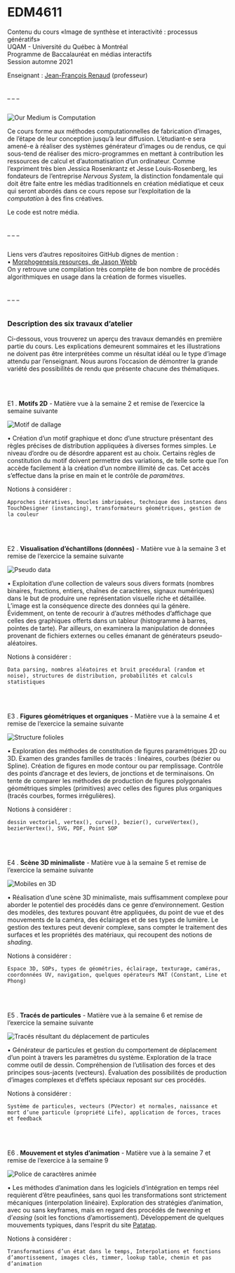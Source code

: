 EDM4611
=======

Contenu du cours «Image de synthèse et interactivité : processus génératifs»<br>
UQAM - Université du Québec à Montréal<br>
Programme de Baccalauréat en médias interactifs<br>
Session automne 2021

Enseignant : <a href="mailto:renaud.jean-francois@uqam.ca">Jean-François Renaud</a> (professeur)

<br>
_ _ _

<br>
<br>

![Our Medium is Computation](https://dl.dropboxusercontent.com/s/hsvcnobh727vwki/medium_is_computation.jpg
"Citation tirée d’une conférence donnée par Jessica Rosenkrantz")

Ce cours forme aux méthodes computationnelles de fabrication d’images, de l’étape de leur conception jusqu’à leur diffusion. L’étudiant-e sera amené-e à réaliser des systèmes générateur d’images ou de rendus, ce qui sous-tend de réaliser des micro-programmes en mettant à contribution les ressources de calcul et d’automatisation d’un ordinateur. Comme l’expriment très bien Jessica Rosenkrantz et Jesse Louis-Rosenberg, les fondateurs de l’entreprise <i>Nervous System</i>, la distinction fondamentale qui doit être faite entre les médias traditionnels en création médiatique et ceux qui seront abordés dans ce cours repose sur l’exploitation de la <i>computation</i> à des fins créatives.

Le code est notre média.

<br>
_ _ _

<br>
<br>

Liens vers d’autres repositoires GitHub dignes de mention :<br>
• [Morphogenesis resources, de Jason Webb](https://github.com/jasonwebb/morphogenesis-resources)<br>
On y retrouve une compilation très complète de bon nombre de procédés algorithmiques en usage dans la création de formes visuelles.

<br>
_ _ _

<br>
<br>

### Description des six travaux d’atelier
Ci-dessous, vous trouverez un aperçu des travaux demandés en première partie du cours. Les explications demeurent sommaires et les illustrations ne doivent pas être interprétées comme un résultat idéal ou le type d’image attendu par l’enseignant. Nous aurons l’occasion de démontrer la grande variété des possibilités de rendu que présente chacune des thématiques.

<br>
<br>

E1 . **Motifs 2D** - Matière vue à la semaine 2 et remise de l’exercice la semaine suivante

![Motif de dallage](https://dl.dropboxusercontent.com/s/nm8jseaghx0yd1y/motif_dallage.jpg
"Construction d’un motif 2D, avec illusion 3D")

• Création d’un motif graphique et donc d’une structure présentant des règles précises de distribution appliquées à diverses formes simples. Le niveau d’ordre ou de désordre apparent est au choix. Certains règles de constitution du motif doivent permettre des variations, de telle sorte que l’on accède facilement à la création d’un nombre illimité de cas. Cet accès s’effectue dans la prise en main et le contrôle de <i>paramètres</i>.

Notions à considérer :

`Approches itératives, boucles imbriquées, technique des instances dans TouchDesigner (instancing), transformateurs géométriques, gestion de la couleur`

<br>
<br>

E2 . **Visualisation d’échantillons (données)** - Matière vue à la semaine 3 et remise de l’exercice la semaine suivante

![Pseudo data](https://dl.dropboxusercontent.com/s/fptnedrfzjh9myh/pseudo_data.jpg
"Visualisation de données aléatoires")

• Exploitation d’une collection de valeurs sous divers formats (nombres binaires, fractions, entiers, chaînes de caractères, signaux numériques) dans le but de produire une représentation visuelle riche et détaillée. L’image est la conséquence directe des données qui la génère. Évidemment, on tente de recourir à d’autres méthodes d’affichage que celles des graphiques offerts dans un tableur (histogramme à barres, pointes de tarte). Par ailleurs, on examinera la manipulation de données provenant de fichiers externes ou celles émanant de générateurs pseudo-aléatoires.

Notions à considérer :

`Data parsing, nombres aléatoires et bruit procédural (random et noise), structures de distribution, probabilités et calculs statistiques`

<br>
<br>

E3 . **Figures géométriques et organiques** - Matière vue à la semaine 4 et remise de l’exercice la semaine suivante

![Structure folioles](https://dl.dropboxusercontent.com/s/967i1011w1vv3e4/folioles.jpg
"Structuration des folioles d’une feuille")

• Exploration des méthodes de constitution de figures paramétriques 2D ou 3D. Examen des grandes familles de tracés : linéaires, courbes (bézier ou Spline). Création de figures en mode contour ou par remplissage. Contrôle des points d’ancrage et des leviers, de jonctions et de terminaisons. On tente de comparer les méthodes de production de figures polygonales géométriques simples (primitives) avec celles des figures plus organiques (tracés courbes, formes irrégulières).

Notions à considérer :

`dessin vectoriel, vertex(), curve(), bezier(), curveVertex(), bezierVertex(), SVG, PDF, Point SOP`

<br>
<br>

E4 . **Scène 3D minimaliste** - Matière vue à la semaine 5 et remise de l’exercice la semaine suivante

![Mobiles en 3D](https://dl.dropboxusercontent.com/s/xjuftbmvajy3wcn/objet_3d.jpg
"Mobiles suspendus")

• Réalisation d’une scène 3D minimaliste, mais suffisamment complexe pour aborder le potentiel des procédés dans ce genre d’environnement. Gestion des modèles, des textures pouvant être appliquées, du point de vue et des mouvements de la caméra, des éclairages et de ses types de lumière. Le gestion des textures peut devenir complexe, sans compter le traitement des surfaces et les propriétés des matériaux, qui recoupent des notions de <i>shading</i>.

Notions à considérer :

`Espace 3D, SOPs, types de géométries, éclairage, texturage, caméras, coordonnées UV, navigation, quelques opérateurs MAT (Constant, Line et Phong)`

<br>
<br>

E5 . **Tracés de particules** - Matière vue à la semaine 6 et remise de l’exercice la semaine suivante

![Tracés résultant du déplacement de particules](https://dl.dropboxusercontent.com/s/56f5y9ergm3cwhe/traces_particules.jpg
"Système de particules")

• Générateur de particules et gestion du comportement de déplacement d’un point à travers les paramètres du système. Exploration de la trace comme outil de dessin. Compréhension de l’utilisation des forces et des principes sous-jacents (vecteurs). Évaluation des possibilités de production d’images complexes et d‘effets spéciaux reposant sur ces procédés.

Notions à considérer :

`Système de particules, vecteurs (PVector) et normales, naissance et mort d’une particule (propriété Life), application de forces, traces et feedback`

<br>
<br>

E6 . **Mouvement et styles d’animation** - Matière vue à la semaine 7 et remise de l’exercice à la semaine 9

![Police de caractères animée](https://dl.dropboxusercontent.com/s/4t3zu7ojzf265fc/animation_typo.jpg
"Animation typographique")

• Les méthodes d’animation dans les logiciels d’intégration en temps réel requièrent d’être peaufinées, sans quoi les transformations sont strictement mécaniques (interpolation linéaire). Exploration des stratégies d’animation, avec ou sans keyframes, mais en regard des procédés de <i>tweening</i> et d’<i>easing</i> (soit les fonctions d’amortissement). Développement de quelques mouvements typiques, dans l‘esprit du site [Patatap](https://patatap.com/).

Notions à considérer :

`Transformations d’un état dans le temps, Interpolations et fonctions d’amortissement, images clés, timmer, lookup table, chemin et pas d’animation`

<br>
<br>
